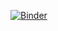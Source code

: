 [![Binder](https://notebooks.gesis.org/binder/badge_logo.svg)](https://notebooks.gesis.org/binder/v2/gh/gesiscss/API_SMM_exercise/master/simple_query.ipynb)
